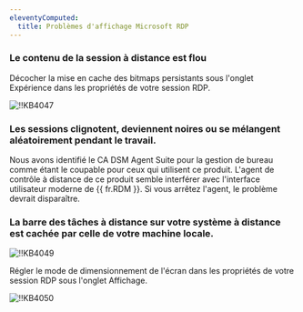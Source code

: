 ```yaml
---
eleventyComputed:
  title: Problèmes d'affichage Microsoft RDP
---
```

### Le contenu de la session à distance est flou

Décocher la mise en cache des bitmaps persistants sous l'onglet Expérience dans les propriétés de votre session RDP.

![!!KB4047](https://cdnweb.devolutions.net/docs/docs_en_kb_KB4047.png)

### Les sessions clignotent, deviennent noires ou se mélangent aléatoirement pendant le travail.

Nous avons identifié le CA DSM Agent Suite pour la gestion de bureau comme étant le coupable pour ceux qui utilisent ce produit. L'agent de contrôle à distance de ce produit semble interférer avec l'interface utilisateur moderne de {{ fr.RDM }}. Si vous arrêtez l'agent, le problème devrait disparaître.

### La barre des tâches à distance sur votre système à distance est cachée par celle de votre machine locale.

![!!KB4049](https://cdnweb.devolutions.net/docs/docs_en_kb_KB4049.png)

Régler le mode de dimensionnement de l'écran dans les propriétés de votre session RDP sous l'onglet Affichage.

![!!KB4050](https://cdnweb.devolutions.net/docs/docs_en_kb_KB4050.png)
